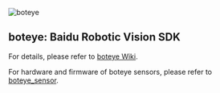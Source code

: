 ![boteye](https://preview.ibb.co/eojTSe/page_1.png)
## boteye: Baidu Robotic Vision SDK ##

For details, please refer to [boteye Wiki](https://github.com/baidu/boteye/wiki).

For hardware and firmware of boteye sensors, please refer to [boteye_sensor](https://github.com/baidu/boteye_sensor).
